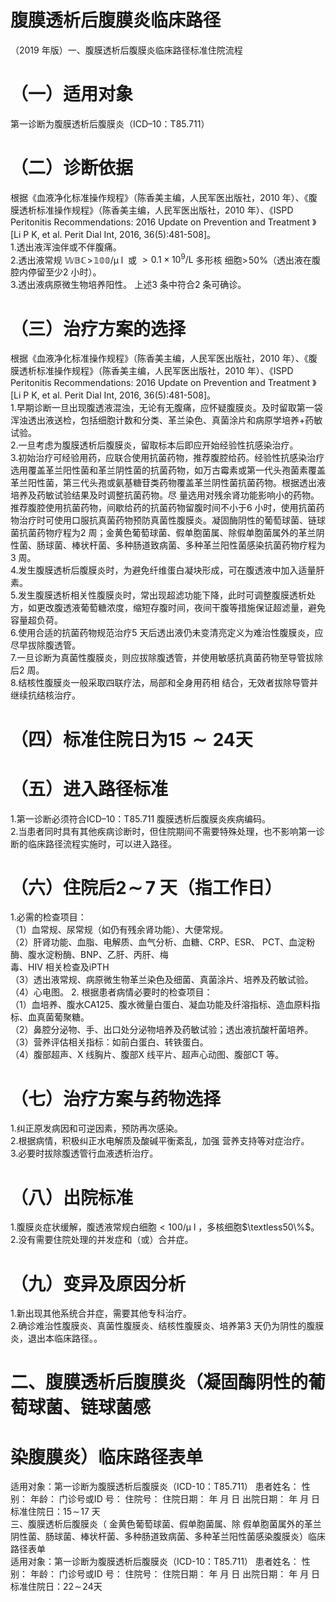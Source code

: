 # 腹膜透析后腹膜炎临床路径  
（2019 年版）一、腹膜透析后腹膜炎临床路径标准住院流程  
# （一）适用对象  
第一诊断为腹膜透析后腹膜炎（ICD–10：T85.711）  
# （二）诊断依据  
根据《血液净化标准操作规程》（陈香美主编，人民军医出版社，2010 年）、《腹膜透析标准操作规程》（陈香美主编，人民军医出版社，2010 年）、《ISPD Peritonitis Recommendations: 2016 Update on Prevention and  Treatment 》[Li P K, et al. Perit Dial Int, 2016,  36(5):481-508]。  
1.透出液浑浊伴或不伴腹痛。  
2.透出液常规 $\mathbb{W B C\!>\!100/\mu}\mathrm{~l~}$  或 ${>}0.1\times10^{9}/\mathrm{L}$   多形核 细胞$>\!50\%$（透出液在腹腔内停留至少2 小时）。  
3.透出液病原微生物培养阳性。 上述3 条中符合2 条可确诊。  
# （三）治疗方案的选择  
根据《血液净化标准操作规程》（陈香美主编，人民军医出版社，2010 年）、《腹膜透析标准操作规程》（陈香美主编，人民军医出版社，2010 年）、《ISPD Peritonitis Recommendations: 2016 Update on Prevention and  Treatment 》[Li P K, et al. Perit Dial Int, 2016,  36(5):481-508]。  
1.早期诊断一旦出现腹透液混浊，无论有无腹痛，应怀疑腹膜炎。及时留取第一袋浑浊透出液送检，包括细胞计数和分类、革兰染色、真菌涂片和病原学培养$+$药敏试验。  
2.一旦考虑为腹膜透析后腹膜炎，留取标本后即应开始经验性抗感染治疗。  
3.初始治疗可经验用药，应联合使用抗菌药物，推荐腹腔给药。经验性抗感染治疗选用覆盖革兰阳性菌和革兰阴性菌的抗菌药物，如万古霉素或第一代头孢菌素覆盖革兰阳性菌，第三代头孢或氨基糖苷类药物覆盖革兰阴性菌抗菌药物。根据透出液培养及药敏试验结果及时调整抗菌药物。尽 量选用对残余肾功能影响小的药物。推荐腹腔使用抗菌药物，间歇给药的抗菌药物留腹时间不小于6 小时，使用抗菌药物治疗时可使用口服抗真菌药物预防真菌性腹膜炎。凝固酶阴性的葡萄球菌、链球菌抗菌药物疗程为2 周；金黄色葡萄球菌、假单胞菌属、除假单胞菌属外的革兰阴性菌、肠球菌、棒状杆菌、多种肠道致病菌、多种革兰阳性菌感染抗菌药物疗程为3 周。  
4.发生腹膜透析后腹膜炎时，为避免纤维蛋白凝块形成，可在腹透液中加入适量肝素。  
5.发生腹膜透析相关性腹膜炎时，常出现超滤功能下降，此时可调整腹膜透析处方，如更改腹透液葡萄糖浓度，缩短存腹时间，夜间干腹等措施保证超滤量，避免容量超负荷。  
6.使用合适的抗菌药物规范治疗5 天后透出液仍未变清亮定义为难治性腹膜炎，应尽早拔除腹透管。  
7.一旦诊断为真菌性腹膜炎，则应拔除腹透管，并使用敏感抗真菌药物至导管拔除后2 周。  
8.结核性腹膜炎一般采取四联疗法，局部和全身用药相 结合，无效者拔除导管并继续抗结核治疗。  
# （四）标准住院日为$\scriptstyle15\sim24$天  
# （五）进入路径标准  
1.第一诊断必须符合ICD–10：T85.711 腹膜透析后腹膜炎疾病编码。  
2.当患者同时具有其他疾病诊断时，但住院期间不需要特殊处理，也不影响第一诊断的临床路径流程实施时，可以进入路径。  
# （六）住院后$\mathord{\mathbf{2}}\!\sim\!\!7$ 天（指工作日）  
1.必需的检查项目：  
（1）血常规、尿常规（如仍有残余肾功能）、大便常规。  
（2）肝肾功能、血脂、电解质、血气分析、血糖、CRP、ESR、 PCT、血淀粉酶、腹水淀粉酶、BNP、乙肝、丙肝、梅  
毒、HIV 相关检查及iPTH  
（3）透出液常规、病原微生物革兰染色及细菌、真菌涂片、培养及药敏试验。  
（4）心电图。 2. 根据患者病情必要时的检查项目：  
（1）血培养、腹水CA125、腹水微量白蛋白、凝血功能及纤溶指标、造血原料指标、血真菌葡聚糖。  
（2）鼻腔分泌物、手、出口处分泌物培养及药敏试验；透出液抗酸杆菌培养。  
（3）营养评估相关指标：如前白蛋白、转铁蛋白。  
（4）腹部超声、X 线胸片、腹部X 线平片、超声心动图、腹部CT 等。  
# （七）治疗方案与药物选择  
1.纠正原发病因和可逆因素，预防再次感染。  
2.根据病情，积极纠正水电解质及酸碱平衡紊乱，加强 营养支持等对症治疗。  
3.必要时拔除腹透管行血液透析治疗。  
# （八）出院标准  
1.腹膜炎症状缓解，腹透液常规白细胞${<}100/\upmu\mathrm{~l~}$，多核细胞$\textless50\%$。  
2.没有需要住院处理的并发症和（或）合并症。  
# （九）变异及原因分析  
1.新出现其他系统合并症，需要其他专科治疗。  
2.确诊难治性腹膜炎、真菌性腹膜炎、结核性腹膜炎、培养第3 天仍为阴性的腹膜炎，退出本临床路径。。  
# 二、腹膜透析后腹膜炎（凝固酶阴性的葡萄球菌、链球菌感  
# 染腹膜炎）临床路径表单  
适用对象：第一诊断为腹膜透析后腹膜炎（ICD-10：T85.711） 患者姓名：       性别：       年龄：       门诊号或ID 号：        住院号：             住院日期：     年   月   日  出院日期：    年   月   日 标准住院日：$15\!\sim\!17$ 天  
三、腹膜透析后腹膜炎（ 金黄色葡萄球菌、假单胞菌属、除 假单胞菌属外的革兰阴性菌、肠球菌、棒状杆菌、多种肠道致病菌、多种革兰阳性菌感染腹膜炎）临床路径表单  
适用对象：第一诊断为腹膜透析后腹膜炎（ICD-10：T85.711） 患者姓名：       性别：       年龄：       门诊号或ID 号：        住院号：             住院日期：     年   月   日  出院日期：    年   月   日 标准住院日：$22\!\sim\!24$天  
